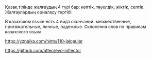 Қазақ тілінде жалғаудың 4 түрі бар: көптік, тәуелдік, жіктік, септік.
Жалғаулардың орналасу тәртібі 

В казахском языке есть 4 вида окончаний: множественные, притяжательные, личные, падежные.
Склонения слов по правилам казахского языка

https://yznaika.com/hints/110-jalgaular

https://github.com/atteo/evo-inflector